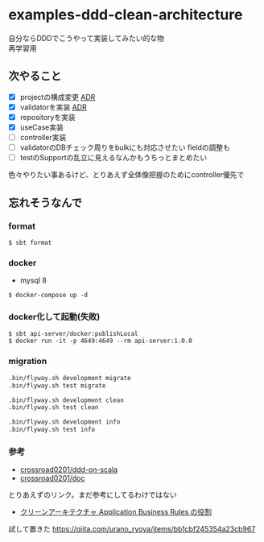 # examples-ddd-clean-architecture

自分ならDDDでこうやって実装してみたい的な物  
再学習用

## 次やること

- [x] projectの構成変更 [ADR](docs/src/main/paradox/pages/adr/アーキテクチャについて.md)
- [x] validatorを実装 [ADR](docs/src/main/paradox/pages/adr/入力チェックについて.md)
- [x] repositoryを実装
- [x] useCase実装 
- [ ] controller実装
- [ ] validatorのDBチェック周りをbulkにも対応させたい fieldの調整も
- [ ] testのSupportの乱立に見えるなんかもうちっとまとめたい

色々やりたい事あるけど、とりあえず全体像把握のためにcontroller優先で
## 忘れそうなんで

### format

```shell
$ sbt format
```

### docker

- mysql 8

```shell
$ docker-compose up -d
```

### docker化して起動(失敗)

```shell
$ sbt api-server/docker:publishLocal
$ docker run -it -p 4649:4649 --rm api-server:1.0.0
```

### migration

```sh
.bin/flyway.sh development migrate 
.bin/flyway.sh test migrate 
```

```sh
.bin/flyway.sh development clean 
.bin/flyway.sh test clean 
```

```sh
.bin/flyway.sh development info 
.bin/flyway.sh test info 
```

### 参考

- [crossroad0201/ddd-on-scala](https://github.com/crossroad0201/ddd-on-scala)
- [crossroad0201/doc](https://speakerdeck.com/crossroad0201/scala-on-ddd)

とりあえずのリンク。まだ参考にしてるわけではない

- [クリーンアーキテクチャ Application Business Rules の役割](https://qiita.com/u-dai/items/f670c3fc5302861aef0b)

試して置きた
https://qiita.com/urano_ryoya/items/bb1cbf245354a23cb967
